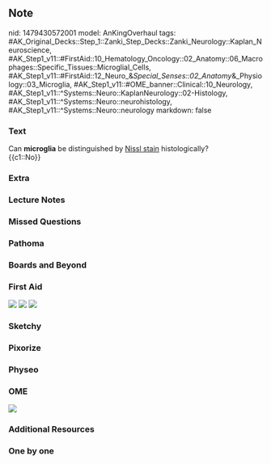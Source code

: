 ## Note
nid: 1479430572001
model: AnKingOverhaul
tags: #AK_Original_Decks::Step_1::Zanki_Step_Decks::Zanki_Neurology::Kaplan_Neuroscience, #AK_Step1_v11::#FirstAid::10_Hematology_Oncology::02_Anatomy::06_Macrophages::Specific_Tissues::Microglial_Cells, #AK_Step1_v11::#FirstAid::12_Neuro_&_Special_Senses::02_Anatomy_&_Physiology::03_Microglia, #AK_Step1_v11::#OME_banner::Clinical::10_Neurology, #AK_Step1_v11::^Systems::Neuro::KaplanNeurology::02-Histology, #AK_Step1_v11::^Systems::Neuro::neurohistology, #AK_Step1_v11::^Systems::Neuro::neurology
markdown: false

### Text
<div>
  Can <b>microglia</b> be distinguished by <u>Nissl stain</u>
  histologically?
</div>
<div>
  {{c1::No}}
</div>

### Extra


### Lecture Notes


### Missed Questions


### Pathoma


### Boards and Beyond


### First Aid
<img src="tmpklvUs_.png"> <img src="tmpSlDXY3.png"> <img src=
"tmpYjvCIi.png">

### Sketchy


### Pixorize


### Physeo


### OME
<div class="ome-widget">
  <a href=
  "https://onlinemeded.org/spa/neurology?ref=anki"><img src="_OME_AnkiFlashcards_Topic_5.png"></a>
</div>

### Additional Resources


### One by one

